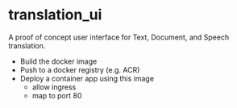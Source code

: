 # translation_ui

A proof of concept user interface for Text, Document, and Speech translation.

- Build the docker image
- Push to a docker registry (e.g. ACR)
- Deploy a container app using this image
  - allow ingress
  - map to port 80
